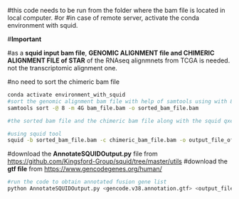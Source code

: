 #this code needs to be run from the folder where the bam file is located in local computer.
#or 
#in case of remote server, activate the conda environment with squid.

#**Important**

#as a **squid input bam file**, **GENOMIC ALIGNMENT file and CHIMERIC ALIGNMENT FILE of STAR** of the RNAseq alignmnets from TCGA is needed. not the transcriptomic alignment one.

#no need to sort the chimeric bam file

```bash
conda activate environment_with_squid
#sort the genomic alignment bam file with help of samtools using with 8 threads and 4gb per thread
samtools sort -@ 8 -m 4G bam_file.bam -o sorted_bam_file.bam

#the sorted bam file and the chimeric bam file along with the squid qxecution file have to be placed into the same folder for ease of writing the code

#using squid tool
squid -b sorted_bam_file.bam -c chimeric_bam_file.bam -o output_file_of_squid
````
#download the **AnnotateSQUIDOutput.py** file from https://github.com/Kingsford-Group/squid/tree/master/utils
#download the **gtf file** from https://www.gencodegenes.org/human/

```bash
#run the code to obtain annotated fusion gene list
python AnnotateSQUIDOutput.py <gencode.v38.annotation.gtf> <output_file_of_squid> <fusion_gene_list>
```